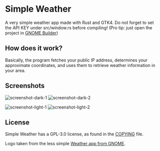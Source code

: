 # Simple Weather

A very simple weather app made with Rust and GTK4. Do not forget to set the API KEY under src/window.rs before compiling! (Pro tip: just open the project in [GNOME Builder](https://developer.gnome.org/documentation/introduction/builder.html))

## How does it work?

Basically, the program fetches your public IP address, determines your approximate coordinates, and uses them to retrieve weather information in your area.

## Screenshots

![screenshot-dark-1](https://github.com/FranGamer1892/simple-weather/assets/13150712/eb6726fa-9b42-4ece-a17d-1b8ae60905e0)
![screenshot-dark-2](https://github.com/FranGamer1892/simple-weather/assets/13150712/19bb1bf5-e3ed-4190-91eb-181d66f071ad)

![screenshot-light-1](https://github.com/FranGamer1892/simple-weather/assets/13150712/861c0d4c-be85-48b7-997f-c167f55b3fa5)
![screenshot-light-2](https://github.com/FranGamer1892/simple-weather/assets/13150712/97da141b-3bbe-498d-8d8e-038205b0bff6)

## License

Simple Weather has a GPL-3.0 license, as found in the [COPYING](COPYING) file.

Logo taken from the less simple [Weather app from GNOME](https://gitlab.gnome.org/GNOME/gnome-weather/).
